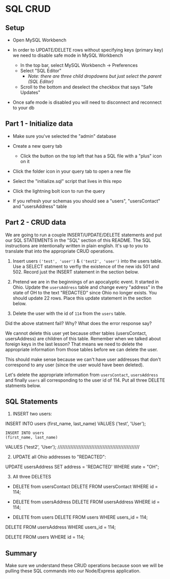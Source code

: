 # SQL CRUD

## Setup

* Open MySQL Workbench

* In order to UPDATE/DELETE rows without specifying keys (primary key) we need to disable safe mode in MySQL Workbench

  * In the top bar, select MySQL Workbench -> Preferences
  * Select "SQL Editor"
    * _Note: there are three child dropdowns but just select the parent (SQL Editor)_
  * Scroll to the bottom and deselect the checkbox that says "Safe Updates"

* Once safe mode is disabled you will need to disconnect and reconnect to your db

## Part 1 - Initialize data

* Make sure you've selected the "admin" database

* Create a new query tab
  * Click the button on the top left that has a SQL file with a "plus" icon on it

* Click the folder icon in your query tab to open a new file

* Select the "initialize.sql" script that lives in this repo

* Click the lightning bolt icon to run the query

* If you refresh your schemas you should see a "users", "usersContact" and "usersAddress" table

## Part 2 - CRUD data

We are going to run a couple INSERT/UPDATE/DELETE statements and put our SQL STATEMENTS in the "SQL" section of this README. The SQL instructions are intentionally written in plain english. It's up to you to translate that into the appropriate CRUD operations.

1. Insert users `('test', 'user')` & `('test2', 'user')` into the users table. Use a SELECT statment to verfiy the existence of the new ids 501 and 502. Record just the INSERT statement in the section below. 

2. Pretend we are in the beginnings of an apocalyptic event. It started in Ohio. Update the `usersAddress` table and change every "address" in the state of OH to the text "REDACTED" since Ohio no longer exists. You should update 22 rows. Place this update statement in the section below. 

3. Delete the user with the id of `114` from the `users` table.

Did the above statment fail? Why? What does the error response say?

We cannot delete this user yet because other tables (usersContact, usersAddress) are children of this table. Remember when we talked about foreign keys in the last lesson? That means we need to delete the appropriate information from those tables before we can delete the user. 

This should make sense because we can't have user addresses that don't correspond to any user (since the user would have been deleted).

Let's delete the appropriate information from `usersContact`, `usersAddress` and finally `users` all corresponding to the user id of 114. Put all three DELETE statments below.


## SQL Statements

1. INSERT two users:

INSERT INTO users
    (first_name, last_name)
VALUES
    ('test', 'User');

    INSERT INTO users
    (first_name, last_name)
VALUES
    ('test2', 'User');
///////////////////////////////////////////////////

2. UPDATE all Ohio addresses to "REDACTED":

UPDATE
    usersAddress
SET
    address = 'REDACTED'
WHERE
    state = "OH";


3. All three DELETES

* DELETE from usersContact
DELETE FROM usersContact WHERE id = 114;




* DELETE from usersAddress
DELETE FROM usersAddress WHERE id = 114;

* DELETE from users
DELETE FROM users WHERE users_id = 114;

DELETE FROM usersAddress WHERE users_id = 114;

DELETE FROM users WHERE id = 114;

## Summary

Make sure we understand these CRUD operations because soon we will be pulling these SQL commands into our Node/Express application.